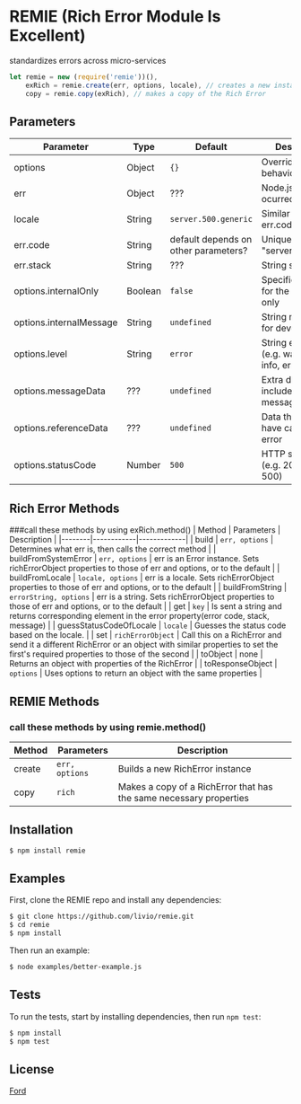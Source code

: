 # REMIE (Rich Error Module Is Excellent)
standardizes errors across micro-services

```js
let remie = new (require('remie'))(),
	exRich = remie.create(err, options, locale), // creates a new instance of Rich Error
	copy = remie.copy(exRich), // makes a copy of the Rich Error
```

## Parameters
| Parameter | Type | Default | Description | Required |
|-----------|------|---------|-------------|----------|
| options | Object | ```{}``` | Overrides default behaviors | ```no``` |
| err | Object | ??? | Node.js error that ocurred | ```yes``` |
| locale | String | ```server.500.generic``` | Similar to err.code??? | ```no``` |
| err.code | String | default depends on other parameters? | Unique string "server.400.error" | ```no``` |
| err.stack | String | ??? | String stack trace | ```no``` |
| options.internalOnly | Boolean | ```false``` | Specifies an error for the developer only | ```no``` |
| options.internalMessage | String | ```undefined``` | String message for developer | ```no``` |
| options.level | String | ```error``` | String error level (e.g. warning, info, error, trace) | ```no``` |
| options.messageData | ??? | ```undefined``` | Extra data included in the message | ```no``` |
| options.referenceData | ??? | ```undefined``` | Data that may have caused the error | ```no``` |
| options.statusCode | Number | ```500``` | HTTP status code (e.g. 200, 400, 500) | ```no``` |

## Rich Error Methods
###call these methods by using exRich.method()
| Method | Parameters | Description |
|--------|------------|-------------|
| build | ```err, options``` | Determines what err is, then calls the correct method |
| buildFromSystemError | ```err, options``` | err is an Error instance. Sets richErrorObject properties to those of err and options, or to the default |
| buildFromLocale | ```locale, options``` | err is a locale. Sets richErrorObject properties to those of err and options, or to the default |
| buildFromString | ```errorString, options``` | err is a string. Sets richErrorObject properties to those of err and options, or to the default |
| get | ```key``` | Is sent a string and returns corresponding element in the error property(error code, stack, message) |
| guessStatusCodeOfLocale | ```locale``` | Guesses the status code based on the locale. |
| set | ```richErrorObject``` | Call this on a RichError and send it a different RichError or an object with similar properties to set the first's required properties to those of the second |
| toObject | none | Returns an object with properties of the RichError |
| toResponseObject | ```options``` | Uses options to return an object with the same properties |
## REMIE Methods
### call these methods by using remie.method()
| Method | Parameters | Description |
|--------|------------|-------------|
| create | ```err, options``` | Builds a new RichError instance |
| copy | ```rich``` | Makes a copy of a RichError that has the same necessary properties |

## Installation
```bash
$ npm install remie
```

## Examples
First, clone the REMIE repo and install any dependencies:
```bash
$ git clone https://github.com/livio/remie.git
$ cd remie
$ npm install
```
Then run an example:
```bash
$ node examples/better-example.js
```

## Tests
To run the tests, start by installing dependencies, then run ```npm test```:
```bash
$ npm install
$ npm test
```

## License
[Ford](license)